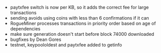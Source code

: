 * paytxfee switch is now per KB, so it adds the correct fee for large transactions
* sending avoids using coins with less than 6 confirmations if it can
* RogueMiner processes transactions in priority order based on age of dependencies
* make sure generation doesn't start before block 74000 downloaded
* bugfixes by Dean Gores
* testnet, keypoololdest and paytxfee added to getinfo
